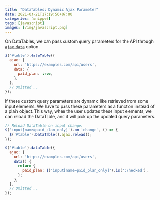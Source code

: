 ```yaml
---
title: "DataTables: Dynamic Ajax Parameter"
date: 2021-03-21T17:19:56+07:00
categories: [snippet]
tags: [javascript]
images: [/img/javascript.png]
---
```

On DataTables, we can pass custom query parameters for the API through [`ajax.data`](https://datatables.net/reference/option/ajax.data) option.

```js
$('#table').dataTable({
  ajax: {
    url: 'https://examples.com/api/users',
    data: {
      paid_plan: true,
    },
  },
  // Omitted...
});
```

If these custom query parameters are dynamic like retrieved from some input elements. We have to pass these parameters as a function instead of a plain object. This way, when the user updates these input elements; we can reload the DataTable, and it will pick up the updated query parameters.

```js
// Reload DataTable on input change.
$('input[name=paid_plan_only]').on('change', () => {
  $('#table').DataTable().ajax.reload();
});

$('#table').dataTable({
  ajax: {
    url: 'https://examples.com/api/users',
    data() {
      return {
        paid_plan: $('input[name=paid_plan_only]').is(':checked'),
      };
    },
  },
  // Omitted...
});
```